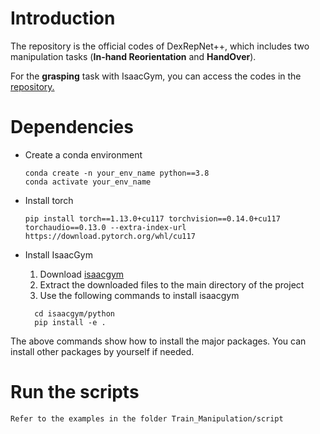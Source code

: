 # Introduction
The repository is the official codes of DexRepNet++, which includes two manipulation tasks (**In-hand Reorientation** and **HandOver**). 

[//]: # (For grasping with MuJoCo, you can access the codes in the [repository.]&#40;&#41;)

For the **grasping** task with IsaacGym, you can access the codes in the [repository.](https://github.com/LQTS/DexRep_Isaac)
# Dependencies
- Create a conda environment 
    ```shell
    conda create -n your_env_name python==3.8
    conda activate your_env_name
    ```
- Install torch
    ```shell
    pip install torch==1.13.0+cu117 torchvision==0.14.0+cu117 torchaudio==0.13.0 --extra-index-url https://download.pytorch.org/whl/cu117
    ```
- Install IsaacGym

    1. Download [isaacgym](https://developer.nvidia.com/isaac-gym/download) 
    2. Extract the downloaded files to the main directory of the project
    3. Use the following commands to install isaacgym  
  ```shell
    cd isaacgym/python
    pip install -e .
    ```

The above commands show how to install the major packages. You can install other packages by yourself if needed.

# Run the scripts
```Refer to the examples in the folder Train_Manipulation/script``` 
